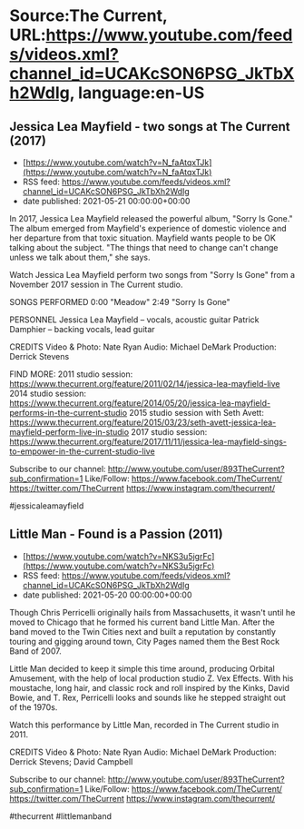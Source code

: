 # Source:The Current, URL:https://www.youtube.com/feeds/videos.xml?channel_id=UCAKcSON6PSG_JkTbXh2WdIg, language:en-US

## Jessica Lea Mayfield - two songs at The Current (2017)
 - [https://www.youtube.com/watch?v=N_faAtqxTJk](https://www.youtube.com/watch?v=N_faAtqxTJk)
 - RSS feed: https://www.youtube.com/feeds/videos.xml?channel_id=UCAKcSON6PSG_JkTbXh2WdIg
 - date published: 2021-05-21 00:00:00+00:00

In 2017, Jessica Lea Mayfield released the powerful album, "Sorry Is Gone." The album emerged from Mayfield's experience of domestic violence and her departure from that toxic situation. Mayfield wants people to be OK talking about the subject. "The things that need to change can't change unless we talk about them," she says.

Watch Jessica Lea Mayfield perform two songs from "Sorry Is Gone" from a November 2017 session in The Current studio.

SONGS PERFORMED
0:00 "Meadow"
2:49 "Sorry Is Gone"

PERSONNEL
Jessica Lea Mayfield – vocals, acoustic guitar
Patrick Damphier – backing vocals, lead guitar

CREDITS
Video & Photo: Nate Ryan
Audio: Michael DeMark
Production: Derrick Stevens

FIND MORE:
2011 studio session: https://www.thecurrent.org/feature/2011/02/14/jessica-lea-mayfield-live
2014 studio session: https://www.thecurrent.org/feature/2014/05/20/jessica-lea-mayfield-performs-in-the-current-studio
2015 studio session with Seth Avett:
https://www.thecurrent.org/feature/2015/03/23/seth-avett-jessica-lea-mayfield-perform-live-in-studio
2017 studio session:
https://www.thecurrent.org/feature/2017/11/11/jessica-lea-mayfield-sings-to-empower-in-the-current-studio-live

Subscribe to our channel:
http://www.youtube.com/user/893TheCurrent?sub_confirmation=1
Like/Follow:
https://www.facebook.com/TheCurrent/
https://twitter.com/TheCurrent
https://www.instagram.com/thecurrent/

#jessicaleamayfield

## Little Man - Found is a Passion (2011)
 - [https://www.youtube.com/watch?v=NKS3u5jgrFc](https://www.youtube.com/watch?v=NKS3u5jgrFc)
 - RSS feed: https://www.youtube.com/feeds/videos.xml?channel_id=UCAKcSON6PSG_JkTbXh2WdIg
 - date published: 2021-05-20 00:00:00+00:00

Though Chris Perricelli originally hails from Massachusetts, it wasn't until he moved to Chicago that he formed his current band Little Man. After the band moved to the Twin Cities next and built a reputation by constantly touring and gigging around town, City Pages named them the Best Rock Band of 2007.

Little Man decided to keep it simple this time around, producing Orbital Amusement, with the help of local production studio Z. Vex Effects. With his moustache, long hair, and classic rock and roll inspired by the Kinks, David Bowie, and T. Rex, Perricelli looks and sounds like he stepped straight out of the 1970s.

Watch this performance by Little Man, recorded in The Current studio in 2011.

CREDITS
Video & Photo: Nate Ryan
Audio: Michael DeMark
Production: Derrick Stevens; David Campbell

Subscribe to our channel:
http://www.youtube.com/user/893TheCurrent?sub_confirmation=1
Like/Follow:
https://www.facebook.com/TheCurrent/
https://twitter.com/TheCurrent
https://www.instagram.com/thecurrent/

#thecurrent #littlemanband

